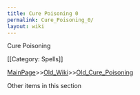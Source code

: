 ```yaml
---
title: Cure Poisoning 0
permalink: Cure_Poisoning_0/
layout: wiki
---
```

Cure Poisoning

[[Category: Spells]]

[MainPage](/keeperrl_wiki/ "wikilink")>>[Old_Wiki](/keeperrl_wiki/Old_Wiki "wikilink")>>[Old_Cure_Poisoning](/keeperrl_wiki/Old_Cure_Poisoning "wikilink")

Other items in this section
